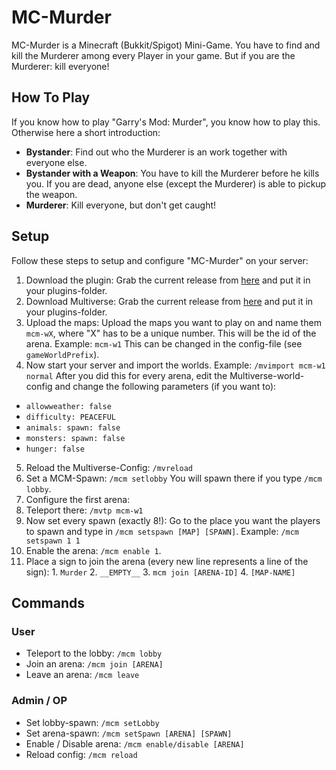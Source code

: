 # MC-Murder
MC-Murder is a Minecraft (Bukkit/Spigot) Mini-Game. You have to find and kill the Murderer among every Player in your game. But if you are the Murderer: kill everyone!

## How To Play
If you know how to play "Garry's Mod: Murder", you know how to play this. Otherwise here a short introduction:

* **Bystander**: Find out who the Murderer is an work together with everyone else.
* **Bystander with a Weapon**: You have to kill the Murderer before he kills you. If you are dead, anyone else (except the Murderer) is able to pickup the weapon.
* **Murderer**: Kill everyone, but don't get caught!

## Setup
Follow these steps to setup and configure "MC-Murder" on your server:

1. Download the plugin: Grab the current release from [here](https://github.com/menzerath/spigot-murder/releases) and put it in your plugins-folder.
2. Download Multiverse: Grab the current release from [here](https://dev.bukkit.org/projects/multiverse-core) and put it in your plugins-folder.
3. Upload the maps: Upload the maps you want to play on and name them `mcm-wX`, where "X" has to be a unique number. This will be the id of the arena. Example: `mcm-w1`
This can be changed in the config-file (see `gameWorldPrefix`).
4. Now start your server and import the worlds. Example: `/mvimport mcm-w1 normal`  After you did this for every arena, edit the Multiverse-world-config and change the following parameters (if you want to):
  * `allowweather: false`
  * `difficulty: PEACEFUL`
  * `animals:
      spawn: false`
  * `monsters:
      spawn: false`
  * `hunger: false`
5. Reload the Multiverse-Config: `/mvreload`
6. Set a MCM-Spawn: `/mcm setlobby` You will spawn there if you type `/mcm lobby`.
7. Configure the first arena:
  1. Teleport there: `/mvtp mcm-w1`
  2. Now set every spawn (exactly 8!): Go to the place you want the players to spawn and type in `/mcm setspawn [MAP] [SPAWN]`. Example: `/mcm setspawn 1 1`
  3. Enable the arena: `/mcm enable 1`.
  4. Place a sign to join the arena (every new line represents a line of the sign):
    1. `Murder`
    2. `__EMPTY__`
    3. `mcm join [ARENA-ID]`
    4. `[MAP-NAME]`

## Commands

### User
* Teleport to the lobby: `/mcm lobby`
* Join an arena: `/mcm join [ARENA]`
* Leave an arena: `/mcm leave`

### Admin / OP
* Set lobby-spawn: `/mcm setLobby`
* Set arena-spawn: `/mcm setSpawn [ARENA] [SPAWN]`
* Enable / Disable arena: `/mcm enable/disable [ARENA]`
* Reload config: `/mcm reload`
